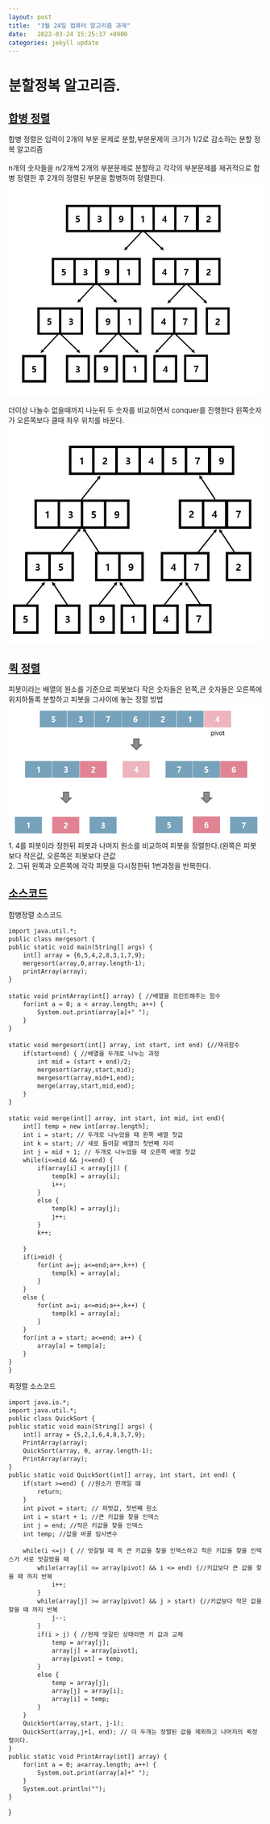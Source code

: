 ```yaml
---
layout: post
title:  "3월 24일 컴퓨터 알고리즘 과제"
date:   2022-03-24 15:25:37 +0900
categories: jekyll update
---
```

<html>
<body>
<h1>분할정복 알고리즘.</h1>
<h2><u> 합병 정렬 </u></h2>
합병 정렬은 입력이 2개의 부분 문제로 분할,부분문제의 크기가 1/2로 감소하는 분할 정복 알고리즘 </br>
</br>
n개의 숫자들을 n/2개씩 2개의 부분문제로 분할하고 각각의 부분문제를 재귀적으로 합병 정렬한 후 2개의 정렬된 부분을 합병하여 정렬한다.</br>

<img src="2.jpg">

더이상 나눌수 없을때까지 나눈뒤 두 숫자를 비교하면서 conquer를 진행한다 왼쪽숫자가 오른쪽보다 클때 좌우 위치를 바꾼다.</br>
<img src ="imgs.jpg">

<h2><u>퀵 정렬</u></h2>
피봇이라는 배열의 원소를 기준으로 피봇보다 작은 숫자들은 왼쪽,큰 숫자들은 오른쪽에 위치하돌록 분할하고 피봇을 그사이에 놓는 정렬 방법</br>
<img src="quick.jpg">
1. 4를 피봇이라 정한뒤 피봇과 나머지 원소를 비교하여 피봇을 정렬한다.(왼쪽은 피봇보다 작은값, 오른쪽은 피봇보다 큰값</br>
2. 그뒤 왼쪽과 오른쪽에 각각 피봇을 다시정한뒤 1번과정을 반복한다.

<h2><u>소스코드 </u></h2>
합병정렬 소스코드</br>

    import java.util.*;
    public class mergesort {
	public static void main(String[] args) {
		int[] array = {6,5,4,2,8,3,1,7,9};
		mergesort(array,0,array.length-1);
		printArray(array);
	}
	
	static void printArray(int[] array) { //배열을 프린트해주는 함수
		for(int a = 0; a < array.length; a++) {
			System.out.print(array[a]+" ");
		}
	}
	
	static void mergesort(int[] array, int start, int end) {//재귀함수
		if(start<end) { //배열을 두개로 나누는 과정
			int mid = (start + end)/2;
			mergesort(array,start,mid);
			mergesort(array,mid+1,end);
			merge(array,start,mid,end);
		}
	}
	
	static void merge(int[] array, int start, int mid, int end){
		int[] temp = new int[array.length];
		int i = start; // 두개로 나누었을 때 왼쪽 배열 첫값
		int k = start; // 새로 들어갈 배열의 첫번째 자리
		int j = mid + 1; // 두개로 나누었을 때 오른쪽 배열 첫값
		while(i<=mid && j<=end) {
			if(array[i] < array[j]) {
				temp[k] = array[i];
				i++;
			}
			else {
				temp[k] = array[j];
				j++;
			}
			k++;
			
		}
		if(i>mid) {
			for(int a=j; a<=end;a++,k++) {
				temp[k] = array[a];
			}
		}
		else {
			for(int a=i; a<=mid;a++,k++) {
				temp[k] = array[a];
			}
		}
		for(int a = start; a<=end; a++) {
			array[a] = temp[a];	
		}
	}
    }

퀵정렬 소스코드</br>

    import java.io.*;
    import java.util.*;
    public class QuickSort {
	public static void main(String[] args) {
		int[] array = {5,2,1,6,4,8,3,7,9};
		PrintArray(array);
		QuickSort(array, 0, array.length-1);
		PrintArray(array);
	}
	public static void QuickSort(int[] array, int start, int end) {
		if(start >=end) { //원소가 한개일 떄
			return;
		}
		int pivot = start; // 피벗값, 첫번째 원소
		int i = start + 1; //큰 키값을 찾을 인덱스
		int j = end; //작은 키값을 찾을 인덱스
		int temp; //값을 바꿀 임시변수
		
		while(i <=j) { // 엇갈릴 때 즉 큰 키값을 찾을 인덱스하고 작은 키값을 찾을 인덱스가 서로 엇갈렸을 때
			while(array[i] <= array[pivot] && i <= end) {//키값보다 큰 값을 찾을 때 까지 반복
				i++;
			}
			while(array[j] >= array[pivot] && j > start) {//키값보다 작은 값을 찾을 때 까지 반복
				j--;
			}
			if(i > j) { //현재 엇갈린 상태라면 키 값과 교체
				temp = array[j];
				array[j] = array[pivot];
				array[pivot] = temp;
			}
			else {
				temp = array[j];
				array[j] = array[i];
				array[i] = temp;
			}
		}
		QuickSort(array,start, j-1);
		QuickSort(array,j+1, end); // 이 두개는 정렬된 값을 제외하고 나머지의 퀵정렬이다.
	}
	public static void PrintArray(int[] array) {
		for(int a = 0; a<array.length; a++) {
			System.out.print(array[a]+" ");
		}
		System.out.println("");
	}

}


</body>
</html>

